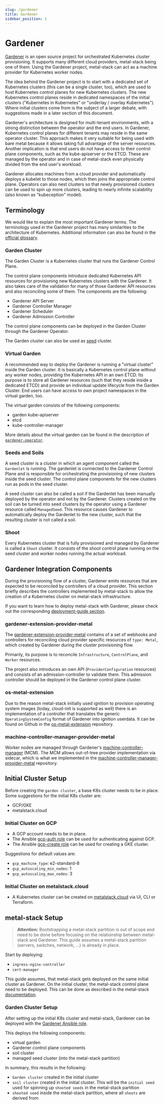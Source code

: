 ```yaml
---
slug: /gardener
title: Gardener
sidebar_position: 1
---
```


# Gardener

[Gardener](https://gardener.cloud/) is an open source project for orchestrated Kubernetes cluster provisioning. It supports many different cloud providers, metal-stack being one of them. Using the Gardener project, metal-stack can act as a machine provider for Kubernetes worker nodes.

The idea behind the Gardener project is to start with a dedicated set of Kubernetes clusters (this can be a single cluster, too), which are used to host Kubernetes control planes for new Kubernetes clusters. The new Kubernetes control planes reside in dedicated namespaces of the initial clusters ("Kubernetes in Kubernetes" or "underlay / overlay Kubernetes"). Where initial clusters come from is the subject of a larger debate, with suggestions made in a later section of this document.

Gardener's architecture is designed for multi-tenant environments, with a strong distinction between the operator and the end users. In Gardener, Kubernetes control planes for different tenants may reside in the same operator cluster. This approach makes it very suitable for being used with bare metal because it allows taking full advantage of the server resources. Another implication is that end users do not have access to their control plane components, such as the kube-apiserver or the ETCD. These are managed by the operator and in case of metal-stack even physically divided from the end user's workload.

Gardener allocates machines from a cloud provider and automatically deploys a kubelet to those nodes, which then joins the appropriate control plane. Operators can also nest clusters so that newly provisioned clusters can be used to spin up more clusters, leading to nearly infinite scalability (also known as "kubeception" model).

## Terminology

We would like to explain the most important Gardener terms. The terminology used in the Gardener project has many similarities to the architecture of Kubernetes. Additional information can also be found in the [official glossary](https://github.com/gardener/documentation/blob/master/website/documentation/glossary/_index.md).

### Garden Cluster

The Garden Cluster is a Kubernetes cluster that runs the Gardener Control Plane.

The control plane components introduce dedicated Kubernetes API resources for provisioning new Kubernetes clusters with the Gardener. It also takes care of the validation for many of those Gardener API resources and also reconciling some of them. The components are the following:

- Gardener API Server
- Gardener Controller Manager
- Gardener Scheduler
- Gardener Admission Controller

The control plane components can be deployed in the Garden Cluster through the Gardener Operator.

The Garden cluster can also be used as [seed](#seeds-and-soils) cluster.

### Virtual Garden

A recommended way to deploy the Gardener is running a "virtual cluster" inside the Garden cluster. It is basically a Kubernetes control plane without any worker nodes, providing the Kubernetes API in an own ETCD. Its purpose is to store all Gardener resources (such that they reside inside a dedicated ETCD) and provide an individual update lifecycle from the Garden Cluster. End users can have access to own project namespaces in the virtual garden, too.

The virtual garden consists of the following components:

- garden kube-apiserver
- etcd
- kube-controller-manager

More details about the virtual garden can be found in the description of [`gardener-operator`](https://github.com/gardener/gardener/blob/master/docs/concepts/operator.md).

### Seeds and Soils

A seed cluster is a cluster in which an agent component called the `Gardenlet` is running. The gardenlet is connected to the Gardener Control Plane and is responsible for orchestrating the provisioning of new clusters inside the seed cluster. The control plane components for the new clusters run as pods in the seed cluster.

A seed cluster can also be called a soil if the Gardenlet has been manually deployed by the operator and not by the Gardener. Clusters created on the soil can be turned into seed clusters by the operator using a Gardener resource called `ManagedSeed`. This resource causes Gardener to automatically deploy the Gardenlet to the new cluster, such that the resulting cluster is not called a soil.

### Shoot

Every Kubernetes cluster that is fully provisioned and managed by Gardener is called a `Shoot` cluster. It consists of the shoot control plane running on the seed cluster and worker nodes running the actual workload.

## Gardener Integration Components

During the provisioning flow of a cluster, Gardener emits resources that are expected to be reconciled by controllers of a cloud provider. This section briefly describes the controllers implemented by metal-stack to allow the creation of a Kubernetes cluster on metal-stack infrastructure.

If you want to learn how to deploy metal-stack with Gardener, please check out the corresponding [deployment-guide section](../../04-For%20Operators/03-deployment-guide.md#gardener-with-metal-stack).

### gardener-extension-provider-metal

The [gardener-extension-provider-metal](https://github.com/metal-stack/gardener-extension-provider-metal) contains of a set of webhooks and controllers for reconciling cloud provider specific resources of `type: Metal`, which created by Gardener during the cluster provisioning flow.

Primarily, its purpose is to reconcile `Infrastructure`, `ControlPlane`, and `Worker` resources.

The project also introduces an own API (`ProviderConfiguration` resources) and consists of an admission-controller to validate them. This admission controller should be deployed in the Gardener control plane cluster.

### os-metal-extension

Due to the reason metal-stack initially used ignition to provision operating system images (today, cloud-init is supported as well) there is an implementation of a controller that translates the generic `OperatingSystemConfig` format of Gardener into ignition userdata. It can be found on Github in the [os-metal-extension](https://github.com/metal-stack/os-metal-extension) repository.

### machine-controller-manager-provider-metal

Worker nodes are managed through Gardener's [machine-controller-manager](https://github.com/gardener/machine-controller-manager) (MCM). The MCM allows out-of-tree provider implementation via sidecar, which is what we implemented in the [machine-controller-manager-provider-metal](https://github.com/metal-stack/machine-controller-manager-provider-metal) repository.

## Initial Cluster Setup

Before creating the `garden cluster`, a base K8s cluster needs to be in place.
Some suggestions for the initial K8s cluster are:

- GCP/GKE
- metalstack.cloud

### Initial Cluster on GCP

- A GCP account needs to be in place.
- The Ansible [gcp-auth role](https://github.com/metal-stack/ansible-common/tree/master/roles/gcp-auth) can be used for authenticating against GCP.
- The Ansible [gcp-create role](https://github.com/metal-stack/ansible-common/tree/master/roles/gcp-create) can be used for creating a GKE cluster.

Suggestions for default values are:

- `gcp_machine_type`: e2-standard-8
- `gcp_autoscaling_min_nodes`: 1
- `gcp_autoscaling_max_nodes`: 3

### Initial Cluster on metalstack.cloud

- A Kubernetes cluster can be created on [metalstack.cloud](https://metalstack.cloud/de/documentation/UserManual#creating-a-cluster) via UI, CLI or Terraform.

## metal-stack Setup

> **Attention:** Bootstrapping a metal-stack partition is out of scope and need to be done before focusing on the relationship between metal-stack and Gardener. This guide assumes a metal-stack partition (servers, switches, network, ...) is already in place.

Start by deploying:

- `ingress-nginx-controller`
- `cert-manager`

This guide assumes, that metal-stack gets deployed on the same initial cluster as Gardener. On the initial cluster, the metal-stack control plane need to be deployed. This can be done as described in the metal-stack [documentation](https://docs.metal-stack.io/stable/installation/deployment/#Metal-Control-Plane-Deployment).

### Garden Cluster Setup

After setting up the initial K8s cluster and metal-stack, Gardener can be deployed with the [Gardener Ansible role](https://github.com/metal-stack/metal-roles/tree/master/control-plane/roles/gardener).

This deploys the following components:

- virtual garden
- Gardener control plane components
- soil cluster
- managed seed cluster (into the metal-stack partition)

In summary, this results in the following:

- `Garden cluster` created in the initial cluster
- `soil cluster` created in the initial cluster. This will be the `initial seed` used for spinning up `shooted seeds` in the metal-stack partition
- `shooted seed` inside the metal-stack partition, where all `shoots` are derived from
